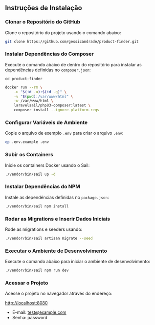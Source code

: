 ## Instruções de Instalação

### Clonar o Repositório do GitHub

Clone o repositório do projeto usando o comando abaixo:

```sh
git clone https://github.com/gessicandrade/product-finder.git
```

### Instalar Dependências do Composer

Execute o comando abaixo de dentro do repositório para instalar as dependências definidas no `composer.json`:
```
cd product-finder
```
```sh
docker run --rm \
    -u "$(id -u):$(id -g)" \
    -v "$(pwd):/var/www/html" \
    -w /var/www/html \
    laravelsail/php83-composer:latest \
    composer install --ignore-platform-reqs
```

### Configurar Variáveis de Ambiente

Copie o arquivo de exemplo `.env` para criar o arquivo `.env`:

```sh
cp .env.example .env
```

### Subir os Containers

Inicie os containers Docker usando o Sail:

```sh
./vendor/bin/sail up -d
```

### Instalar Dependências do NPM

Instale as dependências definidas no `package.json`:

```sh
./vendor/bin/sail npm install
```

### Rodar as Migrations e Inserir Dados Iniciais
Rode as migrations e seeders usando:
```sh
./vendor/bin/sail artisan migrate --seed
```

### Executar o Ambiente de Desenvolvimento

Execute o comando abaixo para iniciar o ambiente de desenvolvimento:

```sh
./vendor/bin/sail npm run dev
```

### Acessar o Projeto

Acesse o projeto no navegador através do endereço:

[http://localhost:8080](http://localhost:8080/)
 - E-mail: test@example.com
 - Senha: password
